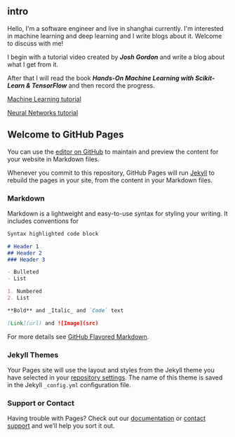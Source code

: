 ## intro

Hello, I'm a software engineer and live in shanghai currently.
I'm interested in machine learning and deep learning and I write blogs about it.
Welcome to discuss with me!

I begin with a tutorial video created by ***Josh Gordon*** and
write a blog about what I get from it.

After that I will read the book ***Hands-On Machine Learning with Scikit-Learn & TensorFlow***
and then record the progress.

[Machine Learning tutorial](./ml_tutorials/ml_tutorials.md)

[Neural Networks tutorial](./neural_networks/neural_networks.md)

## Welcome to GitHub Pages

You can use the [editor on GitHub](https://github.com/hzget/hzget.github.io/edit/master/index.md) to maintain and preview the content for your website in Markdown files.

Whenever you commit to this repository, GitHub Pages will run [Jekyll](https://jekyllrb.com/) to rebuild the pages in your site, from the content in your Markdown files.

### Markdown

Markdown is a lightweight and easy-to-use syntax for styling your writing. It includes conventions for

```markdown
Syntax highlighted code block

# Header 1
## Header 2
### Header 3

- Bulleted
- List

1. Numbered
2. List

**Bold** and _Italic_ and `Code` text

[Link](url) and ![Image](src)
```

For more details see [GitHub Flavored Markdown](https://guides.github.com/features/mastering-markdown/).

### Jekyll Themes

Your Pages site will use the layout and styles from the Jekyll theme you have selected in your [repository settings](https://github.com/hzget/hzget.github.io/settings). The name of this theme is saved in the Jekyll `_config.yml` configuration file.

### Support or Contact

Having trouble with Pages? Check out our [documentation](https://docs.github.com/categories/github-pages-basics/) or [contact support](https://github.com/contact) and we’ll help you sort it out.
